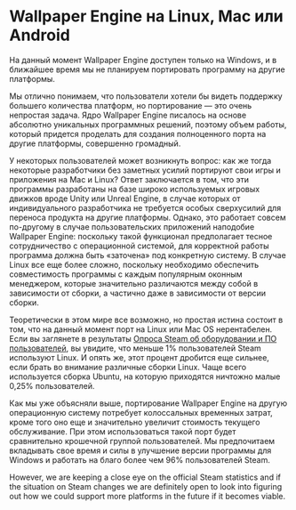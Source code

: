 # Wallpaper Engine на Linux, Mac или Android

На данный момент Wallpaper Engine доступен только на Windows, и в ближайшее время мы не планируем портировать программу на другие платформы.

Мы отлично понимаем, что пользователи хотели бы видеть поддержку большего количества платформ, но портирование — это очень непростая задача. Ядро Wallpaper Engine писалось на основе абсолютно уникальных программных решений, поэтому объем работы, который придется проделать для создания полноценного порта на другие платформы, совершенно громадный.

У некоторых пользователей может возникнуть вопрос: как же тогда некоторые разработчики без заметных усилий портируют свои игры и приложения на Mac и Linux? Ответ заключается в том, что эти программы разработаны на базе широко используемых игровых движков вроде Unity или Unreal Engine, в случае которых от индивидуального разработчика не требуется особых сверхусилий для переноса продукта на другие платформы. Однако, это работает совсем по-другому в случае пользовательских приложений наподобие Wallpaper Engine: поскольку такой функционал предполагает тесное сотрудничество с операционной системой, для корректной работы программа должна быть «заточена» под конкретную систему. В случае Linux все еще более сложно, поскольку необходимо обеспечить совместимость программы с каждым популярным оконным менеджером, которые значительно различаются между собой в зависимости от сборки, а частично даже в зависимости от версии сборки.

Теоретически в этом мире все возможно, но простая истина состоит в том, что на данный момент порт на Linux или Mac OS нерентабелен. Если вы заглянете в результаты [Опроса Steam об оборудовании и ПО пользователей](https://store.steampowered.com/hwsurvey), вы увидите, что меньше 1% пользователей Steam используют Linux. И опять же, этот процент дробится еще сильнее, если брать во внимание различные сборки Linux. Чаще всего используется сборка Ubuntu, на которую приходятся ничтожно малые 0,25% пользователей.

Как мы уже объясняли выше, портирование Wallpaper Engine на другую операционную систему потребует колоссальных временных затрат, кроме того оно еще и значительно увеличит стоимость текущего обслуживание. При этом использоваться такой порт будет сравнительно крошечной группой пользователей. Мы предпочитаем вкладывать свое время и силы в улучшение версии программы для Windows и работать на благо более чем 96% пользователей Steam.

However, we are keeping a close eye on the official Steam statistics and if the situation on Steam changes we are definitely open to look into figuring out how we could support more platforms in the future if it becomes viable. 